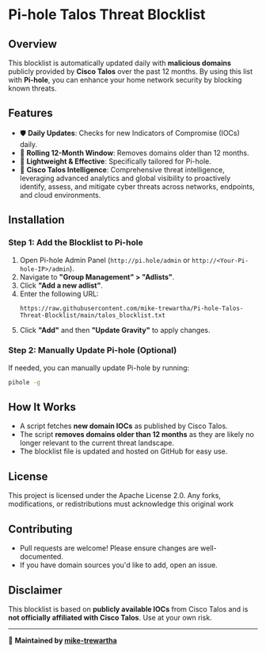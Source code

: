 # Pi-hole Talos Threat Blocklist

## Overview
This blocklist is automatically updated daily with **malicious domains** publicly provided by **Cisco Talos** over the past 12 months. By using this list with **Pi-hole**, you can enhance your home network security by blocking known threats.

## Features
- 🛡 **Daily Updates**: Checks for new Indicators of Compromise (IOCs) daily.
- 🔄 **Rolling 12-Month Window**: Removes domains older than 12 months.
- 🚀 **Lightweight & Effective**: Specifically tailored for Pi-hole.
- 🔗 **Cisco Talos Intelligence**: Comprehensive threat intelligence, leveraging advanced analytics and global visibility to proactively identify, assess, and mitigate cyber threats across networks, endpoints, and cloud environments.

## Installation
### **Step 1: Add the Blocklist to Pi-hole**
1. Open Pi-hole Admin Panel (`http://pi.hole/admin` or `http://<Your-Pi-hole-IP>/admin`).
2. Navigate to **"Group Management" > "Adlists"**.
3. Click **"Add a new adlist"**.
4. Enter the following URL:
   ```
   https://raw.githubusercontent.com/mike-trewartha/Pi-hole-Talos-Threat-Blocklist/main/talos_blocklist.txt
   ```
5. Click **"Add"** and then **"Update Gravity"** to apply changes.

### **Step 2: Manually Update Pi-hole** (Optional)
If needed, you can manually update Pi-hole by running:
```bash
pihole -g
```

## How It Works
- A script fetches **new domain IOCs** as published by Cisco Talos.
- The script **removes domains older than 12 months** as they are likely no longer relevant to the current threat landscape.
- The blocklist file is updated and hosted on GitHub for easy use.

## License
This project is licensed under the Apache License 2.0. Any forks, modifications, or redistributions must acknowledge this original work

## Contributing
- Pull requests are welcome! Please ensure changes are well-documented.
- If you have domain sources you'd like to add, open an issue.

## Disclaimer
This blocklist is based on **publicly available IOCs** from Cisco Talos and is **not officially affiliated with Cisco Talos**. Use at your own risk.

---
📌 **Maintained by [mike-trewartha](https://github.com/mike-trewartha)**


